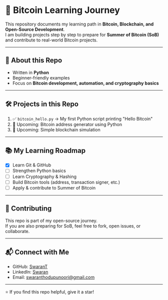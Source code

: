 # 🚀 Bitcoin Learning Journey  

This repository documents my learning path in **Bitcoin, Blockchain, and Open-Source Development**.  
I am building projects step by step to prepare for **Summer of Bitcoin (SoB)** and contribute to real-world Bitcoin projects.  

---

## 📌 About this Repo
- Written in **Python**
- Beginner-friendly examples
- Focus on **Bitcoin development, automation, and cryptography basics**

---

## 🛠️ Projects in this Repo
1. ✅ `bitcoin_hello.py` → My first Python script printing "Hello Bitcoin"  
2. 🔄 Upcoming: Bitcoin address generator using Python  
3. 🔄 Upcoming: Simple blockchain simulation  

---

## 📚 My Learning Roadmap
- [x] Learn Git & GitHub  
- [ ] Strengthen Python basics  
- [ ] Learn Cryptography & Hashing  
- [ ] Build Bitcoin tools (address, transaction signer, etc.)  
- [ ] Apply & contribute to Summer of Bitcoin  

---

## 🤝 Contributing
This repo is part of my open-source journey.  
If you are also preparing for SoB, feel free to fork, open issues, or collaborate.  

---

## 📬 Connect with Me
- GitHub: [SwaranT](https://github.com/Swaran07)  
- LinkedIn: [Swaran](www.linkedin.com/in/swaran-thodupunoori-3166652b3)
- Email: swaranthodupunoori@gmail.com 

---
⭐️ If you find this repo helpful, give it a star!


